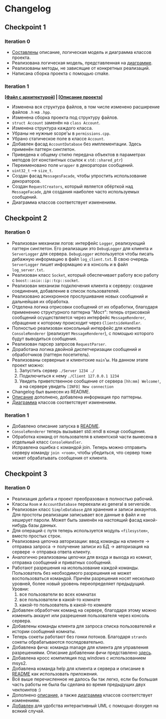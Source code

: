 # Changelog

## Checkpoint 1

### Iteration 0
* [Составлены](DESCRIPTION.md) описание, логическая модель и диаграмма классов проекта.
* Реализована логическая модель, представленная на [диаграмме](ClassDiagram.svg). 
* Реализованы методы, не зависящие от конкретных реализаций.
* Написана сборка проекта с помощью cmake.

### Iteration 1
**[[Файл с архитектурой](ClassDiagram.svg)] | [[Описание проекта](DESCRIPTION.md)]**
* Изменена вся структура файлов, в том числе изменено расширение файлов `.h` на `.hpp`.
* Изменена сборка проекта под структуру файлов.
* `struct Account` заменён на `class Account`.
* Изменена структура каждого класса.
* Убраны не нужные scope'ы в `permissions.cpp`.
* Убрано статическое поле в классе `Account`.
* Добавлен фасад `AccountDatabase` без имплементации. Здесь применён паттерн синглетон.
* Приведена к общему стилю передача объектов в параметрах методов (от константных ссылок к `std::shared_ptr`)
* Переименовано поле `wrapper` в декораторах сообщений.
* `uint32_t` --> `size_t`.
* Создан фасад `MessagesFacade`, чтобы упростить использование декораторов.
* Создан `RequestCreators`, который является обёрткой над `MessageFacade`, для создания наиболее часто используемых сообщений.
* Диаграмма классов соответствует изменениям.

## Checkpoint 2

### Iteration 0
* Реализован механизм логов: интерфейс `Logger`, реализующий паттерн синглетон. Его реализации это `DebugLogger` для клиента и `ServerLogger` для сервера. `DebugLogger` используется чтобы писать дебажную информацию в файл `log_client.txt`. В свою очередь `ServerLogger` пишет информацию и в консоль и в файл `log_server.txt`.
* Реализован класс `Socket`, который обеспечивает работу всю работу с `boost::asio::ip::tcp::socket`.
* Реализован механизм подключения клиента к серверу: создание соединения, добавление в список пользователей.
* Реализовано асинхронное прослушивание новых сообщений и дальнейшая их обработка.
* Отделена логика отрисовки сообщений от их обработки, благодаря применению структурного паттерна "Мост": теперь отрисовкой сообщений осуществляется через интерфейс `MessageRenderer`, обращение к которому происходит через `ClientsideHandler`.
* Полностью реализован консольный интерфейс для клиента `ConsoleRenderer` (реализует `MessageRenderer`), с помощью которого будут выводиться сообщения.
* Реализован парсер запросов `RequestParser`.
* Доработана логика двойной диспетчеризации сообщений и обработчиков (паттерн посетитель).
* Реализованы серверные и клиентские `main`'ы. На данном этапе проект можно:
    1) Запустить сервер `./Server 1234 ./`
    2) Подключиться к нему `./Client 127.0.0.1 1234`
    3) Увидеть приветственное сообщение от сервера `[hh:mm] Welcome!`, а на сервере увидеть `[INFO] New connection`
* Changelog был вынесен из README.
* [Описание](DESCRIPTION.md) дополнено, добавлена информация про паттерны.
* [Диаграмма](ClassDiagram.svg) классов соответствует изменениям.

### Iteration 1
* Добавлено описание запуска в [README](README.md).
* `ConsoleRenderer` теперь вызывает std::endl в конце сообщения.
* Обработка команд от пользователя в клиентской части вынесена в отдельный класс `ConsoleHandler`.
* Исправлена ошибка с командой join. Теперь можно отправить серверу команду `join <room>`, чтобы убедиться, что сервер тоже может обрабатывать сообщения от клиента.

## Checkpoint 3

### Iteration 0
* Реализация добита и проект преобразован в полностью рабочий.
* Классы `Room` и `AccountDatabase` переехали из general в serverside. 
* Реализован класс `SimpleDatabase` для хранения и записи аккаунтов. Для простоты реализации записывает все данные в файл и не хеширует пароли. Может быть заменён на настоящий фасад какой-нибудь базы данных.
* Для операций с путя теперь используется модуль `<filesystem>`, вместо простых строк.
* Реализована цепочка авторизации: ввод команды на клиенте -> отправка запроса -> получение записи из БД -> авторизация на сервере -> отправка ответа клиенту.
* Аналогично реализованы цепочки для входа и выхода из комнат, отправка сообщений и приватных сообщений.
* Работают разрешения на использование каждой команды. Пользователь без необходимого разрешения не может воспользоваться командой. Причём разрешения носят несколько уровней, более новый уровень переопределяет предыдущий. Уровни:
    1) все пользователи во всех комнатах
    2) все пользователи в какой-то комнате
    3) какой-то пользователь в какой-то комнате
* Добавлен обработчик команд на сервере, благодаря этому можно изменить аккаунт или разрешения пользователя через консоль сервера.
* Добавлены команды клиента для запроса списка пользователей и истории сообщений комнаты.
* Теперь сокеты работают без гонки потоков. Благодаря `strands` сокеты обрабатываются последовательно.
* Добавлена фича: команда manage для клиента для управления разрешениями. Описание добавлении фичи представлено [здесь](feature.md).
* Добавлена кросс компиляция под windows с использованием msys2.
* Добавлена команда help для клиента и сервера и описание в [README](README.md) как использовать приложения.
* Всё выше перечисленное не далось бы так легко, если бы большая часть работы не была бы сделана во время предыдущих двух чекпоинтов :)
* Дополнено [описание](DESCRIPTION.md), а также [диаграмма](ClassDiagram.svg) классов соответствует изменениям.
* [Добавлен](doxygen/index.html) для удобства интерактивный UML с помощью doxygen на всякий случай.
